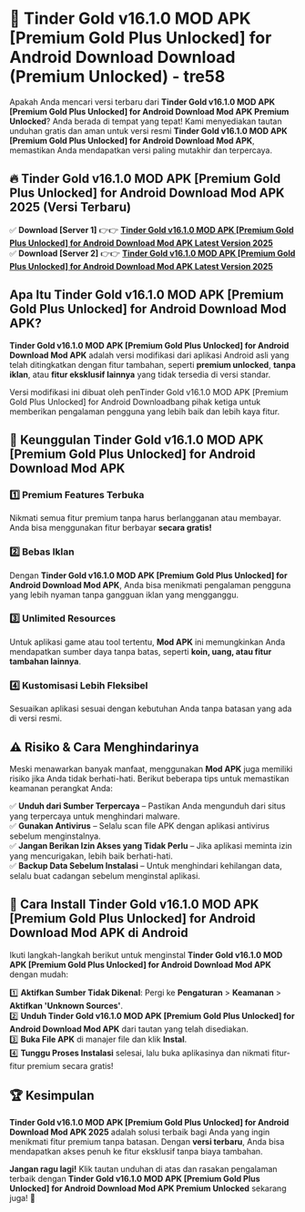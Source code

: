 # 🎯 Tinder Gold v16.1.0 MOD APK [Premium Gold Plus Unlocked] for Android Download  Download (Premium Unlocked) -  tre58

Apakah Anda mencari versi terbaru dari **Tinder Gold v16.1.0 MOD APK [Premium Gold Plus Unlocked] for Android Download Mod APK Premium Unlocked**? Anda berada di tempat yang tepat! Kami menyediakan tautan unduhan gratis dan aman untuk versi resmi **Tinder Gold v16.1.0 MOD APK [Premium Gold Plus Unlocked] for Android Download Mod APK**, memastikan Anda mendapatkan versi paling mutakhir dan terpercaya.

## 🔥 Tinder Gold v16.1.0 MOD APK [Premium Gold Plus Unlocked] for Android Download Mod APK 2025 (Versi Terbaru)

✅ **Download [Server 1]** 👉👉 [**Tinder Gold v16.1.0 MOD APK [Premium Gold Plus Unlocked] for Android Download Mod APK Latest Version 2025**](https://momento.my/?title=Tinder_Gold_v16.1.0_MOD_APK_[Premium_Gold_Plus_Unlocked]_for_Android_Download)  
✅ **Download [Server 2]** 👉👉 [**Tinder Gold v16.1.0 MOD APK [Premium Gold Plus Unlocked] for Android Download Mod APK Latest Version 2025**](https://momento.my/?title=Tinder_Gold_v16.1.0_MOD_APK_[Premium_Gold_Plus_Unlocked]_for_Android_Download)  

## Apa Itu Tinder Gold v16.1.0 MOD APK [Premium Gold Plus Unlocked] for Android Download Mod APK?

**Tinder Gold v16.1.0 MOD APK [Premium Gold Plus Unlocked] for Android Download Mod APK** adalah versi modifikasi dari aplikasi Android asli yang telah ditingkatkan dengan fitur tambahan, seperti **premium unlocked**, **tanpa iklan**, atau **fitur eksklusif lainnya** yang tidak tersedia di versi standar.

Versi modifikasi ini dibuat oleh penTinder Gold v16.1.0 MOD APK [Premium Gold Plus Unlocked] for Android Downloadbang pihak ketiga untuk memberikan pengalaman pengguna yang lebih baik dan lebih kaya fitur.

## 🎯 Keunggulan Tinder Gold v16.1.0 MOD APK [Premium Gold Plus Unlocked] for Android Download Mod APK

### 1️⃣ Premium Features Terbuka
Nikmati semua fitur premium tanpa harus berlangganan atau membayar. Anda bisa menggunakan fitur berbayar **secara gratis!**

### 2️⃣ Bebas Iklan
Dengan **Tinder Gold v16.1.0 MOD APK [Premium Gold Plus Unlocked] for Android Download Mod APK**, Anda bisa menikmati pengalaman pengguna yang lebih nyaman tanpa gangguan iklan yang mengganggu.

### 3️⃣ Unlimited Resources
Untuk aplikasi game atau tool tertentu, **Mod APK** ini memungkinkan Anda mendapatkan sumber daya tanpa batas, seperti **koin, uang, atau fitur tambahan lainnya**.

### 4️⃣ Kustomisasi Lebih Fleksibel
Sesuaikan aplikasi sesuai dengan kebutuhan Anda tanpa batasan yang ada di versi resmi.

## ⚠️ Risiko & Cara Menghindarinya

Meski menawarkan banyak manfaat, menggunakan **Mod APK** juga memiliki risiko jika Anda tidak berhati-hati. Berikut beberapa tips untuk memastikan keamanan perangkat Anda:

✅ **Unduh dari Sumber Terpercaya** – Pastikan Anda mengunduh dari situs yang terpercaya untuk menghindari malware.  
✅ **Gunakan Antivirus** – Selalu scan file APK dengan aplikasi antivirus sebelum menginstalnya.  
✅ **Jangan Berikan Izin Akses yang Tidak Perlu** – Jika aplikasi meminta izin yang mencurigakan, lebih baik berhati-hati.  
✅ **Backup Data Sebelum Instalasi** – Untuk menghindari kehilangan data, selalu buat cadangan sebelum menginstal aplikasi.

## 📌 Cara Install Tinder Gold v16.1.0 MOD APK [Premium Gold Plus Unlocked] for Android Download Mod APK di Android

Ikuti langkah-langkah berikut untuk menginstal **Tinder Gold v16.1.0 MOD APK [Premium Gold Plus Unlocked] for Android Download Mod APK** dengan mudah:

1️⃣ **Aktifkan Sumber Tidak Dikenal**: Pergi ke **Pengaturan** > **Keamanan** > **Aktifkan 'Unknown Sources'**.  
2️⃣ **Unduh Tinder Gold v16.1.0 MOD APK [Premium Gold Plus Unlocked] for Android Download Mod APK** dari tautan yang telah disediakan.  
3️⃣ **Buka File APK** di manajer file dan klik **Instal**.  
4️⃣ **Tunggu Proses Instalasi** selesai, lalu buka aplikasinya dan nikmati fitur-fitur premium secara gratis!

## 🏆 Kesimpulan

**Tinder Gold v16.1.0 MOD APK [Premium Gold Plus Unlocked] for Android Download Mod APK 2025** adalah solusi terbaik bagi Anda yang ingin menikmati fitur premium tanpa batasan. Dengan **versi terbaru**, Anda bisa mendapatkan akses penuh ke fitur eksklusif tanpa biaya tambahan.

**Jangan ragu lagi!** Klik tautan unduhan di atas dan rasakan pengalaman terbaik dengan **Tinder Gold v16.1.0 MOD APK [Premium Gold Plus Unlocked] for Android Download Mod APK Premium Unlocked** sekarang juga! 🚀
